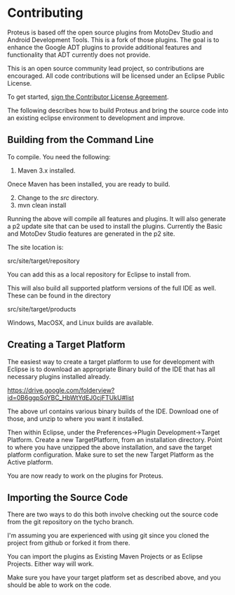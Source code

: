 # Contributing

Proteus is based off the open source plugins from MotoDev Studio and Android Development Tools.  This is a fork of those plugins.   The
goal is to enhance the Google ADT plugins to provide additional features and functionality that ADT currently
does not provide.

This is an open source community lead project, so contributions are encouraged.  All code contributions will
be licensed under an Eclipse Public License.

To get started, <a href="https://www.clahub.com/agreements/kingargyle/proteus">sign the Contributor License Agreement</a>.

The following describes how to build Proteus and bring the source code into an existing eclipse environment to development and improve.

## Building from the Command Line

To compile.  You need the following:

1. Maven 3.x installed.

Onece Maven has been installed, you are ready to build.

2. Change to the _src_ directory.
3. mvn clean install

Running the above will compile all features and plugins.  It will also generate a p2 update
site that can be used to install the plugins.  Currently the Basic and MotoDev Studio features
are generated in the p2 site.

The site location is:

src/site/target/repository

You can add this as a local repository for Eclipse to install from.

This will also build all supported platform versions of the full IDE as well.  These can be found in the directory 

src/site/target/products

Windows, MacOSX, and Linux builds are available.

## Creating a Target Platform

The easiest way to create a target platform to use for development with Eclipse is to
download an appropriate Binary build of the IDE that has all necessary plugins installed already.

https://drive.google.com/folderview?id=0B6ggpSoYBC_HbWtYdEJ0cjFTUkU#list

The above url contains various binary builds of the IDE.  Download one of those, and unzip to
where you want it installed.

Then within Eclipse, under the Preferences->Plugin Development->Target Platform.  Create a new TargetPlatform,
from an installation directory.   Point to where you have unzipped the above installation, and save the target
platform configuration.  Make sure to set the new Target Platform as the Active platform.

You are now ready to work on the plugins for Proteus.

## Importing the Source Code

There are two ways to do this both involve checking out the source code from the git repository on the tycho branch.

I'm assuming you are experienced with using git since you cloned the project from github or forked it from there.

You can import the plugins as Existing Maven Projects or as Eclipse Projects.  Either way will work.   

Make sure you have your target platform set as described above, and you should be able to work on the code.

